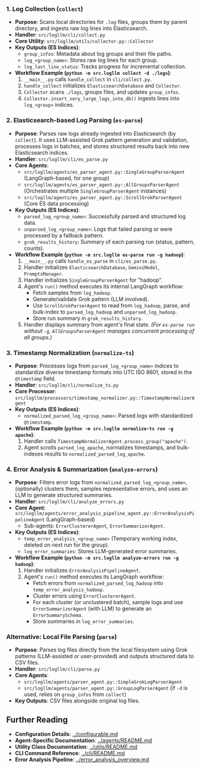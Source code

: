 ### 1. Log Collection (`collect`)

- **Purpose**: Scans local directories for `.log` files, groups them by parent directory, and ingests raw log lines into Elasticsearch.
- **Handler**: `src/logllm/cli/collect.py`
- **Core Utility**: `src/logllm/utils/collector.py::Collector`
- **Key Outputs (ES Indices)**:
  - `group_infos`: Metadata about log groups and their file paths.
  - `log_<group_name>`: Stores raw log lines for each group.
  - `log_last_line_status`: Tracks progress for incremental collection.
- **Workflow Example (`python -m src.logllm collect -d ./logs`)**:
  1. `__main__.py` calls `handle_collect` in `cli/collect.py`.
  2. `handle_collect` initializes `ElasticsearchDatabase` and `Collector`.
  3. `Collector` scans `./logs`, groups files, and updates `group_infos`.
  4. `Collector.insert_very_large_logs_into_db()` ingests lines into `log_<group>` indices.

### 2. Elasticsearch-based Log Parsing (`es-parse`)

- **Purpose**: Parses raw logs already ingested into Elasticsearch (by `collect`). It uses LLM-assisted Grok pattern generation and validation, processes logs in batches, and stores structured results back into new Elasticsearch indices.
- **Handler**: `src/logllm/cli/es_parse.py`
- **Core Agents**:
  - `src/logllm/agents/es_parser_agent.py::SingleGroupParserAgent` (LangGraph-based, for one group)
  - `src/logllm/agents/es_parser_agent.py::AllGroupsParserAgent` (Orchestrates multiple `SingleGroupParserAgent` instances)
  - `src/logllm/agents/es_parser_agent.py::ScrollGrokParserAgent` (Core ES data processing)
- **Key Outputs (ES Indices)**:
  - `parsed_log_<group_name>`: Successfully parsed and structured log data.
  - `unparsed_log_<group_name>`: Logs that failed parsing or were processed by a fallback pattern.
  - `grok_results_history`: Summary of each parsing run (status, pattern, counts).
- **Workflow Example (`python -m src.logllm es-parse run -g hadoop`)**:
  1. `__main__.py` calls `handle_es_parse` in `cli/es_parse.py`.
  2. Handler initializes `ElasticsearchDatabase`, `GeminiModel`, `PromptsManager`.
  3. Handler initializes `SingleGroupParserAgent` for "hadoop".
  4. Agent's `run()` method executes its internal LangGraph workflow:
     - Fetch samples from `log_hadoop`.
     - Generate/validate Grok pattern (LLM involved).
     - Use `ScrollGrokParserAgent` to read from `log_hadoop`, parse, and bulk-index to `parsed_log_hadoop` and `unparsed_log_hadoop`.
     - Store run summary in `grok_results_history`.
  5. Handler displays summary from agent's final state.
     _(For `es-parse run` without `-g`, `AllGroupsParserAgent` manages concurrent processing of all groups.)_

### 3. Timestamp Normalization (`normalize-ts`)

- **Purpose**: Processes logs from `parsed_log_<group_name>` indices to standardize diverse timestamp formats into UTC ISO 8601, stored in the `@timestamp` field.
- **Handler**: `src/logllm/cli/normalize_ts.py`
- **Core Processor**: `src/logllm/processors/timestamp_normalizer.py::TimestampNormalizerAgent`
- **Key Outputs (ES Indices)**:
  - `normalized_parsed_log_<group_name>`: Parsed logs with standardized `@timestamp`.
- **Workflow Example (`python -m src.logllm normalize-ts run -g apache`)**:
  1. Handler calls `TimestampNormalizerAgent.process_group("apache")`.
  2. Agent scrolls `parsed_log_apache`, normalizes timestamps, and bulk-indexes results to `normalized_parsed_log_apache`.

### 4. Error Analysis & Summarization (`analyze-errors`)

- **Purpose**: Filters error logs from `normalized_parsed_log_<group_name>`, (optionally) clusters them, samples representative errors, and uses an LLM to generate structured summaries.
- **Handler**: `src/logllm/cli/analyze_errors.py`
- **Core Agent**: `src/logllm/agents/error_analysis_pipeline_agent.py::ErrorAnalysisPipelineAgent` (LangGraph-based)
  - Sub-agents: `ErrorClustererAgent`, `ErrorSummarizerAgent`.
- **Key Outputs (ES Indices)**:
  - `temp_error_analysis_<group_name>` (Temporary working index, deleted on next run for the group).
  - `log_error_summaries`: Stores LLM-generated error summaries.
- **Workflow Example (`python -m src.logllm analyze-errors run -g hadoop`)**:
  1. Handler initializes `ErrorAnalysisPipelineAgent`.
  2. Agent's `run()` method executes its LangGraph workflow:
     - Fetch errors from `normalized_parsed_log_hadoop` into `temp_error_analysis_hadoop`.
     - Cluster errors using `ErrorClustererAgent`.
     - For each cluster (or unclustered batch), sample logs and use `ErrorSummarizerAgent` (with LLM) to generate an `ErrorSummarySchema`.
     - Store summaries in `log_error_summaries`.

### Alternative: Local File Parsing (`parse`)

- **Purpose**: Parses log files directly from the local filesystem using Grok patterns (LLM-assisted or user-provided) and outputs structured data to CSV files.
- **Handler**: `src/logllm/cli/parse.py`
- **Core Agents**:
  - `src/logllm/agents/parser_agent.py::SimpleGrokLogParserAgent`
  - `src/logllm/agents/parser_agent.py::GroupLogParserAgent` (if `-d` is used, relies on `group_infos` from `collect`)
- **Key Outputs**: CSV files alongside original log files.

## Further Reading

- **Configuration Details**: [../configurable.md](../configurable.md)
- **Agent-Specific Documentation**: [../agents/README.md](../agents/README.md)
- **Utility Class Documentation**: [../utils/README.md](../utils/README.md)
- **CLI Command Reference**: [../cli/README.md](../cli/README.md)
- **Error Analysis Pipeline**: [../error_analysis_overview.md](../error_analysis_overview.md)
